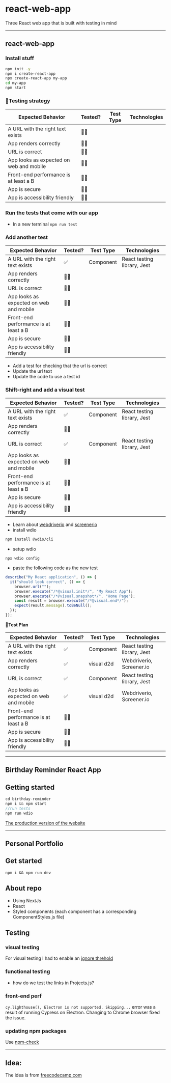 # react-web-app

Three React web app that is built with testing in mind

---

## react-web-app

### Install stuff

```bash
npm init -y
npm i create-react-app
npx create-react-app my-app
cd my-app
npm start
```

### 🧪️Testing strategy

| Expected Behavior                       | Tested? | Test Type | Technologies |
| --------------------------------------- | ------- | --------- | ------------ |
| A URL with the right text exists        | 🙅‍♂️      |           |              |
| App renders correctly                   | 🙅‍♂️      |           |              |
| URL is correct                          | 🙅‍♂️      |           |              |
| App looks as expected on web and mobile | 🙅‍♂️      |           |              |
| Front-end performance is at least a B   | 🙅‍♂️      |           |              |
| App is secure                           | 🙅‍♂️      |           |              |
| App is accessibility friendly           | 🙅‍♂️      |           |              |

### Run the tests that come with our app

- In a new terminal `npm run test`

### Add another test

| Expected Behavior                       | Tested? | Test Type | Technologies                |
| --------------------------------------- | ------- | --------- | --------------------------- |
| A URL with the right text exists        | ✅      | Component | React testing library, Jest |
| App renders correctly                   | 🙅‍♂️      |           |                             |
| URL is correct                          | 🙅‍♂️      |           |                             |
| App looks as expected on web and mobile | 🙅‍♂️      |           |                             |
| Front-end performance is at least a B   | 🙅‍♂️      |           |                             |
| App is secure                           | 🙅‍♂️      |           |                             |
| App is accessibility friendly           | 🙅‍♂️      |           |                             |

- Add a test for checking that the url is correct
- Update the url text
- Update the code to use a test id

### Shift-right and add a visual test

| Expected Behavior                       | Tested? | Test Type | Technologies                |
| --------------------------------------- | ------- | --------- | --------------------------- |
| A URL with the right text exists        | ✅      | Component | React testing library, Jest |
| App renders correctly                   | 🙅‍♂️      |           |                             |
| URL is correct                          | ✅      | Component | React testing library, Jest |
| App looks as expected on web and mobile | 🙅‍♂️      |           |                             |
| Front-end performance is at least a B   | 🙅‍♂️      |           |                             |
| App is secure                           | 🙅‍♂️      |           |                             |
| App is accessibility friendly           | 🙅‍♂️      |           |                             |

- Learn about [webdriverio](https://webdriver.io/docs/gettingstarted) and [screenerio](https://screener.io/)
- install wdio

```bash
npm install @wdio/cli
```

- setup wdio

`npx wdio config`

- paste the following code as the new test

```js
describe("My React application", () => {
  it("should look correct", () => {
    browser.url("");
    browser.execute("/*@visual.init*/", "My React App");
    browser.execute("/*@visual.snapshot*/", "Home Page");
    const result = browser.execute("/*@visual.end*/");
    expect(result.message).toBeNull();
  });
});
```

**🧪️Test Plan**

| Expected Behavior                       | Tested? | Test Type  | Technologies                |
| --------------------------------------- | ------- | ---------- | --------------------------- |
| A URL with the right text exists        | ✅      | Component  | React testing library, Jest |
| App renders correctly                   | ✅      | visual d2d | Webdriverio, Screener.io    |
| URL is correct                          | ✅      | Component  | React testing library, Jest |
| App looks as expected on web and mobile | ✅      | visual d2d | Webdriverio, Screener.io    |
| Front-end performance is at least a B   | 🙅‍♂️      |            |                             |
| App is secure                           | 🙅‍♂️      |            |                             |
| App is accessibility friendly           | 🙅‍♂️      |            |                             |

---

## Birthday Reminder React App

## Getting started

```js
cd birthday-reminder
npm i && npm start
//run tests
npm run wdio
```

[The production version of the website](https://laughing-feynman-11feb4.netlify.app/)

---

## Personal Portfolio

## Get started

```
npm i && npm run dev
```

## About repo

- Using NextJs
- React
- Styled components (each component has a corresponding ComponentStyles.js file)

## Testing

### visual testing

For visual testing I had to enable an [ignore threhold](https://docs.happo.io/docs/compare-threshold)

### functional testing

- how do we test the links in Projects.js?

### front-end perf

`cy.lighthouse(), Electron is not supported. Skipping...` error was a result of running Cypress on Electron. Changing to Chrome browser fixed the issue.

### updating npm packages

Use [npm-check](https://koalatea.io/how-to-update-all-your-npm-packages-at-once)

---

## Idea:

The idea is from [freecodecamp.com](https://www.youtube.com/watch?v=8vfQ6SWBZ-U)
